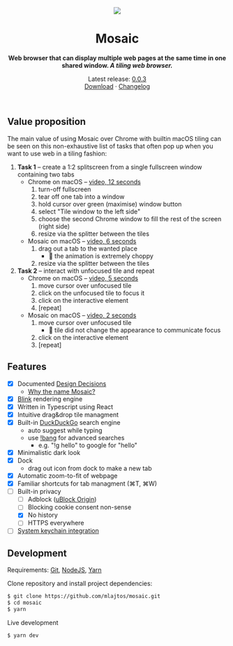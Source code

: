 <div align="center">
  <a href="showcase/Mosaic-0.0.1.mp4"><img src="showcase/Mosaic-0.0.1.gif"></a>
  <h1>Mosaic</h1>
  <p>
    <b>Web browser that can display multiple web pages at the same time in one shared window. <em>A tiling web browser.</em></b>
  </p>
    <p>
        Latest release: <a href="https://github.com/mlajtos/mosaic/releases/tag/v0.0.3">0.0.3</a> <br> <a href="https://github.com/mlajtos/mosaic/releases/tag/v0.0.3">Download</a> · <a href="https://github.com/mlajtos/mosaic/blob/master/CHANGELOG.md">Changelog</a>
    </p>
    <br>
</div>

## Value proposition

The main value of using Mosaic over Chrome with builtin macOS tiling can be seen on this non-exhaustive list of tasks that often pop up when you want to use web in a tiling fashion:

1. **Task 1** – create a 1:2 splitscreen from a single fullscreen window containing two tabs
   - Chrome on macOS – [video, 12 seconds](https://www.youtube.com/watch?v=acpdYwx13tM)
     1. turn-off fullscreen
     1. tear off one tab into a window
     1. hold cursor over green (maximise) window button
     1. select "Tile window to the left side"
     1. choose the second Chrome window to fill the rest of the screen (right side)
     1. resize via the splitter between the tiles
   - Mosaic on macOS – [video, 6 seconds](https://www.youtube.com/watch?v=UBIxEerWKbQ)
     1. drag out a tab to the wanted place
        - 🤬 the animation is extremely choppy 
     1. resize via the splitter between the tiles
2. **Task 2** – interact with unfocused tile and repeat
   - Chrome on macOS – [video, 5 seconds](https://www.youtube.com/watch?v=OGHneorb0Xc)
     1. move cursor over unfocused tile
     1. click on the unfocused tile to focus it
     1. click on the interactive element
     1. [repeat]
   - Mosaic on macOS – [video, 2 seconds](https://www.youtube.com/watch?v=Ej-0LTTm_yQ)
     1. move cursor over unfocused tile
        - 🤬 tile did not change the appearance to communicate focus
     1. click on the interactive element
     1. [repeat]

## Features

- [x] Documented [Design Decisions](DesignDecisions.md)
  - [Why the name Mosaic?](https://github.com/mlajtos/mosaic/blob/master/DesignDecisions.md#mosaic)
- [x] [Blink](https://www.chromium.org/blink) rendering engine
- [x] Written in Typescript using React
- [x] Intuitive drag&drop tile managment
- [x] Built-in [DuckDuckGo](https://duckduckgo.com/) search engine
  - auto suggest while typing
  - use [!bang](https://duckduckgo.com/bang) for advanced searches
    - e.g. "!g hello" to google for "hello"
- [x] Minimalistic dark look
- [x] Dock
  - drag out icon from dock to make a new tab
- [x] Automatic zoom-to-fit of webpage
- [x] Familiar shortcuts for tab managment (⌘T, ⌘W)
- [ ] Built-in privacy
  - [ ] Adblock ([uBlock Origin](https://github.com/gorhill/uBlock))
  - [ ] Blocking cookie consent non-sense
  - [x] No history
  - [ ] HTTPS everywhere
- [ ] [System keychain integration](https://github.com/atom/node-keytar)

## Development

Requirements: [Git](https://git-scm.com/), [NodeJS](https://nodejs.org/en/), [Yarn](https://yarnpkg.com/)

Clone repository and install project dependencies:

```bash
$ git clone https://github.com/mlajtos/mosaic.git
$ cd mosaic
$ yarn
```

Live development

```bash
$ yarn dev
```